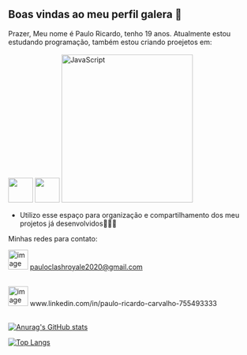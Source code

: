 ## Boas vindas ao meu perfil galera 👋

 Prazer, Meu nome é Paulo Ricardo, tenho 19 anos. Atualmente estou estudando programação, também estou criando proejetos em:
  <br>
  <br>
<img src="https://devicon-website.vercel.app/api/html5/original-wordmark.svg" imgwidth="50" height="50px">
 <img src="https://devicon-website.vercel.app/api/css3/plain-wordmark.svg" img width="50" height="50">
 <img fetchpriority="high" decoding="async" width="266" height="300" loading="lazy" src="https://skillforge.com/wp-content/uploads/2020/10/javascript-266x300.png" alt="JavaScript" class="wp-image-11829" srcset="https://skillforge.com/wp-content/uploads/2020/10/javascript-266x300.png 266w, https://skillforge.com/wp-content/uploads/2020/10/javascript-909x1024.png 909w, https://skillforge.com/wp-content/uploads/2020/10/javascript-768x866.png 768w, https://skillforge.com/wp-content/uploads/2020/10/javascript-1363x1536.png 1363w, https://skillforge.com/wp-content/uploads/2020/10/javascript-1817x2048.png 1817w" sizes="auto, (max-width: 50px) 50vw, 50px">



 
- Utilizo esse espaço para organização e compartilhamento dos meu projetos já desenvolvidos👨‍💻🌐

Minhas redes para contato:

<img width="40" height="40" alt="image" src="https://github.com/user-attachments/assets/106a1279-4da9-43f1-8c27-7386ed173309" /> pauloclashroyale2020@gmail.com
 
 <br>
<img width="40" height="40" alt="image" src="https://github.com/user-attachments/assets/f8fe29b2-42f5-4059-8a5f-f73222e9dd24" />
 www.linkedin.com/in/paulo-ricardo-carvalho-755493333
 <br>
 <br>

[![Anurag's GitHub stats](https://github-readme-stats.vercel.app/api?username=PauloBr06)](https://github.com/anuraghazra/github-readme-stats)

[![Top Langs](https://github-readme-stats.vercel.app/api/top-langs/?username=anuraghazra)](https://github.com/anuraghazra/github-readme-stats)
